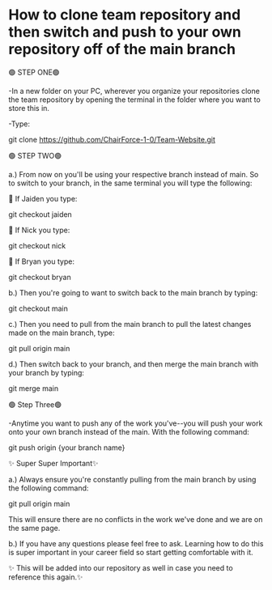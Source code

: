 # How to clone team repository and then switch and push to your own repository off of the main branch

:green_circle: STEP ONE:green_circle:

-In a new folder on your PC, wherever you organize your repositories clone the team repository by opening the terminal in the folder where you  want to store this in.

-Type:

git clone <https://github.com/ChairForce-1-0/Team-Website.git>

:green_circle: STEP TWO:green_circle:

a.) From now on you'll be using your respective branch instead of main. So to switch to your branch, in the same terminal you will type the following:

:red_circle: If Jaiden you type:

git checkout jaiden

:red_circle: If Nick you type:

git checkout nick

:red_circle: If Bryan you type:

git checkout bryan

b.) Then you're going to want to switch back to the main branch by typing:

git checkout main

c.) Then you need to pull from the main branch to pull the latest changes made on the main branch, type:

git pull origin main

d.) Then switch back to your branch, and then merge the main branch with your branch by typing:

git merge main

:green_circle: Step Three:green_circle:

-Anytime you want to push any of the work you've--you will push your work onto your own branch instead of the main. With the following command:

git push origin {your branch name}

:sparkles: Super Super Important:sparkles:

a.) Always ensure you're constantly pulling from the main branch by using the following command:

git pull origin main

This will ensure there are no conflicts in the work we've done and we are on the same page.

b.) If you have any questions please feel free to ask. Learning how to do this is super important in your career field so start getting comfortable with it.

:sparkles: This will be added into our repository as well in case you need to reference this again.:sparkles:
